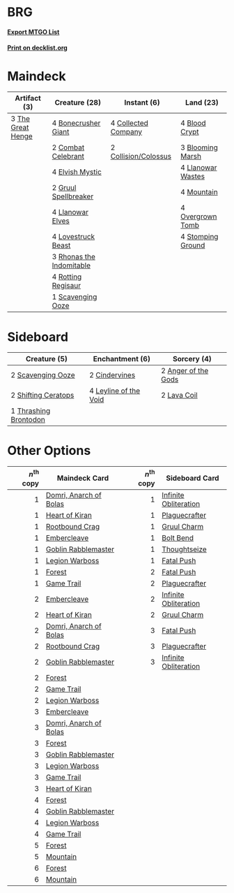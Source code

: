 # BRG

#### [Export MTGO List](../collection/BRG/BRG.txt)
#### [Print on decklist.org](http://decklist.org/?deckmain=4%09Blood%20Crypt%0A3%09Blooming%20Marsh%0A4%09Bonecrusher%20Giant%0A4%09Collected%20Company%0A2%09Collision/Colossus%0A2%09Combat%20Celebrant%0A4%09Elvish%20Mystic%0A2%09Gruul%20Spellbreaker%0A4%09Llanowar%20Elves%0A4%09Llanowar%20Wastes%0A4%09Lovestruck%20Beast%0A4%09Mountain%0A4%09Overgrown%20Tomb%0A3%09Rhonas%20the%20Indomitable%0A4%09Rotting%20Regisaur%0A1%09Scavenging%20Ooze%0A4%09Stomping%20Ground%0A3%09The%20Great%20Henge&deckside=2%09Anger%20of%20the%20Gods%0A2%09Cindervines%0A2%09Lava%20Coil%0A4%09Leyline%20of%20the%20Void%0A2%09Scavenging%20Ooze%0A2%09Shifting%20Ceratops%0A1%09Thrashing%20Brontodon)
# Maindeck

|                                        Artifact (3)                                        |                                           Creature (28)                                           |                                          Instant (6)                                          |                                         Land (23)                                          |
|--------------------------------------------------------------------------------------------|---------------------------------------------------------------------------------------------------|-----------------------------------------------------------------------------------------------|--------------------------------------------------------------------------------------------|
|3 [The Great Henge](http://gatherer.wizards.com/Pages/Card/Details.aspx?multiverseid=473123)|4 [Bonecrusher Giant](http://gatherer.wizards.com/Pages/Card/Details.aspx?multiverseid=473077)     |4 [Collected Company](http://gatherer.wizards.com/Pages/Card/Details.aspx?multiverseid=394519) |4 [Blood Crypt](http://gatherer.wizards.com/Pages/Card/Details.aspx?multiverseid=97102)     |
|                                                                                            |2 [Combat Celebrant](http://gatherer.wizards.com/Pages/Card/Details.aspx?multiverseid=426827)      |2 [Collision/Colossus](http://gatherer.wizards.com/Pages/Card/Details.aspx?multiverseid=457367)|3 [Blooming Marsh](http://gatherer.wizards.com/Pages/Card/Details.aspx?multiverseid=417816) |
|                                                                                            |4 [Elvish Mystic](http://gatherer.wizards.com/Pages/Card/Details.aspx?multiverseid=389499)         |                                                                                               |4 [Llanowar Wastes](http://gatherer.wizards.com/Pages/Card/Details.aspx?multiverseid=129627)|
|                                                                                            |2 [Gruul Spellbreaker](http://gatherer.wizards.com/Pages/Card/Details.aspx?multiverseid=457323)    |                                                                                               |4 [Mountain](http://gatherer.wizards.com/Pages/Card/Details.aspx?multiverseid=439859)       |
|                                                                                            |4 [Llanowar Elves](http://gatherer.wizards.com/Pages/Card/Details.aspx?multiverseid=129626)        |                                                                                               |4 [Overgrown Tomb](http://gatherer.wizards.com/Pages/Card/Details.aspx?multiverseid=405103) |
|                                                                                            |4 [Lovestruck Beast](http://gatherer.wizards.com/Pages/Card/Details.aspx?multiverseid=473127)      |                                                                                               |4 [Stomping Ground](http://gatherer.wizards.com/Pages/Card/Details.aspx?multiverseid=405110)|
|                                                                                            |3 [Rhonas the Indomitable](http://gatherer.wizards.com/Pages/Card/Details.aspx?multiverseid=426884)|                                                                                               |                                                                                            |
|                                                                                            |4 [Rotting Regisaur](http://gatherer.wizards.com/Pages/Card/Details.aspx?multiverseid=466865)      |                                                                                               |                                                                                            |
|                                                                                            |1 [Scavenging Ooze](http://gatherer.wizards.com/Pages/Card/Details.aspx?multiverseid=420783)       |                                                                                               |                                                                                            |


# Sideboard

|                                          Creature (5)                                          |                                        Enchantment (6)                                         |                                         Sorcery (4)                                          |
|------------------------------------------------------------------------------------------------|------------------------------------------------------------------------------------------------|----------------------------------------------------------------------------------------------|
|2 [Scavenging Ooze](http://gatherer.wizards.com/Pages/Card/Details.aspx?multiverseid=420783)    |2 [Cindervines](http://gatherer.wizards.com/Pages/Card/Details.aspx?multiverseid=457305)        |2 [Anger of the Gods](http://gatherer.wizards.com/Pages/Card/Details.aspx?multiverseid=438682)|
|2 [Shifting Ceratops](http://gatherer.wizards.com/Pages/Card/Details.aspx?multiverseid=466948)  |4 [Leyline of the Void](http://gatherer.wizards.com/Pages/Card/Details.aspx?multiverseid=107682)|2 [Lava Coil](http://gatherer.wizards.com/Pages/Card/Details.aspx?multiverseid=452858)        |
|1 [Thrashing Brontodon](http://gatherer.wizards.com/Pages/Card/Details.aspx?multiverseid=456570)|                                                                                                |                                                                                              |


# Other Options

|*n*<sup>th</sup> copy|                                          Maindeck Card                                          |*n*<sup>th</sup> copy|                                         Sideboard Card                                         |
|--------------------:|-------------------------------------------------------------------------------------------------|--------------------:|------------------------------------------------------------------------------------------------|
|                    1|[Domri, Anarch of Bolas](http://gatherer.wizards.com/Pages/Card/Details.aspx?multiverseid=461118)|                    1|[Infinite Obliteration](http://gatherer.wizards.com/Pages/Card/Details.aspx?multiverseid=398503)|
|                    1|[Heart of Kiran](http://gatherer.wizards.com/Pages/Card/Details.aspx?multiverseid=423820)        |                    1|[Plaguecrafter](http://gatherer.wizards.com/Pages/Card/Details.aspx?multiverseid=452832)        |
|                    1|[Rootbound Crag](http://gatherer.wizards.com/Pages/Card/Details.aspx?multiverseid=420934)        |                    1|[Gruul Charm](http://gatherer.wizards.com/Pages/Card/Details.aspx?multiverseid=460304)          |
|                    1|[Embercleave](http://gatherer.wizards.com/Pages/Card/Details.aspx?multiverseid=473082)           |                    1|[Bolt Bend](http://gatherer.wizards.com/Pages/Card/Details.aspx?multiverseid=461042)            |
|                    1|[Goblin Rabblemaster](http://gatherer.wizards.com/Pages/Card/Details.aspx?multiverseid=438486)   |                    1|[Thoughtseize](http://gatherer.wizards.com/Pages/Card/Details.aspx?multiverseid=438676)         |
|                    1|[Legion Warboss](http://gatherer.wizards.com/Pages/Card/Details.aspx?multiverseid=452859)        |                    1|[Fatal Push](http://gatherer.wizards.com/Pages/Card/Details.aspx?multiverseid=423724)           |
|                    1|[Forest](http://gatherer.wizards.com/Pages/Card/Details.aspx?multiverseid=439860)                |                    2|[Fatal Push](http://gatherer.wizards.com/Pages/Card/Details.aspx?multiverseid=423724)           |
|                    1|[Game Trail](http://gatherer.wizards.com/Pages/Card/Details.aspx?multiverseid=410044)            |                    2|[Plaguecrafter](http://gatherer.wizards.com/Pages/Card/Details.aspx?multiverseid=452832)        |
|                    2|[Embercleave](http://gatherer.wizards.com/Pages/Card/Details.aspx?multiverseid=473082)           |                    2|[Infinite Obliteration](http://gatherer.wizards.com/Pages/Card/Details.aspx?multiverseid=398503)|
|                    2|[Heart of Kiran](http://gatherer.wizards.com/Pages/Card/Details.aspx?multiverseid=423820)        |                    2|[Gruul Charm](http://gatherer.wizards.com/Pages/Card/Details.aspx?multiverseid=460304)          |
|                    2|[Domri, Anarch of Bolas](http://gatherer.wizards.com/Pages/Card/Details.aspx?multiverseid=461118)|                    3|[Fatal Push](http://gatherer.wizards.com/Pages/Card/Details.aspx?multiverseid=423724)           |
|                    2|[Rootbound Crag](http://gatherer.wizards.com/Pages/Card/Details.aspx?multiverseid=420934)        |                    3|[Plaguecrafter](http://gatherer.wizards.com/Pages/Card/Details.aspx?multiverseid=452832)        |
|                    2|[Goblin Rabblemaster](http://gatherer.wizards.com/Pages/Card/Details.aspx?multiverseid=438486)   |                    3|[Infinite Obliteration](http://gatherer.wizards.com/Pages/Card/Details.aspx?multiverseid=398503)|
|                    2|[Forest](http://gatherer.wizards.com/Pages/Card/Details.aspx?multiverseid=439860)                |                     |                                                                                                |
|                    2|[Game Trail](http://gatherer.wizards.com/Pages/Card/Details.aspx?multiverseid=410044)            |                     |                                                                                                |
|                    2|[Legion Warboss](http://gatherer.wizards.com/Pages/Card/Details.aspx?multiverseid=452859)        |                     |                                                                                                |
|                    3|[Embercleave](http://gatherer.wizards.com/Pages/Card/Details.aspx?multiverseid=473082)           |                     |                                                                                                |
|                    3|[Domri, Anarch of Bolas](http://gatherer.wizards.com/Pages/Card/Details.aspx?multiverseid=461118)|                     |                                                                                                |
|                    3|[Forest](http://gatherer.wizards.com/Pages/Card/Details.aspx?multiverseid=439860)                |                     |                                                                                                |
|                    3|[Goblin Rabblemaster](http://gatherer.wizards.com/Pages/Card/Details.aspx?multiverseid=438486)   |                     |                                                                                                |
|                    3|[Legion Warboss](http://gatherer.wizards.com/Pages/Card/Details.aspx?multiverseid=452859)        |                     |                                                                                                |
|                    3|[Game Trail](http://gatherer.wizards.com/Pages/Card/Details.aspx?multiverseid=410044)            |                     |                                                                                                |
|                    3|[Heart of Kiran](http://gatherer.wizards.com/Pages/Card/Details.aspx?multiverseid=423820)        |                     |                                                                                                |
|                    4|[Forest](http://gatherer.wizards.com/Pages/Card/Details.aspx?multiverseid=439860)                |                     |                                                                                                |
|                    4|[Goblin Rabblemaster](http://gatherer.wizards.com/Pages/Card/Details.aspx?multiverseid=438486)   |                     |                                                                                                |
|                    4|[Legion Warboss](http://gatherer.wizards.com/Pages/Card/Details.aspx?multiverseid=452859)        |                     |                                                                                                |
|                    4|[Game Trail](http://gatherer.wizards.com/Pages/Card/Details.aspx?multiverseid=410044)            |                     |                                                                                                |
|                    5|[Forest](http://gatherer.wizards.com/Pages/Card/Details.aspx?multiverseid=439860)                |                     |                                                                                                |
|                    5|[Mountain](http://gatherer.wizards.com/Pages/Card/Details.aspx?multiverseid=439859)              |                     |                                                                                                |
|                    6|[Forest](http://gatherer.wizards.com/Pages/Card/Details.aspx?multiverseid=439860)                |                     |                                                                                                |
|                    6|[Mountain](http://gatherer.wizards.com/Pages/Card/Details.aspx?multiverseid=439859)              |                     |                                                                                                |

